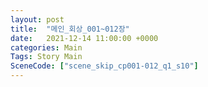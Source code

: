 ```yaml
---
layout: post
title:  "메인_회상_001~012장"
date:   2021-12-14 11:00:00 +0000
categories: Main
Tags: Story Main
SceneCode: ["scene_skip_cp001-012_q1_s10"]
---
```

